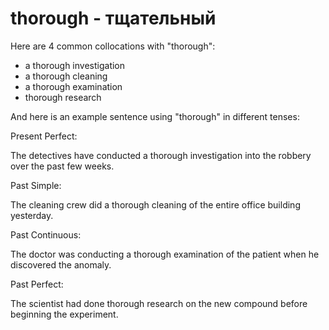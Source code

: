 # thorough - тщательный




Here are 4 common collocations with "thorough":

- a thorough investigation
- a thorough cleaning
- a thorough examination
- thorough research

And here is an example sentence using "thorough" in different tenses:

Present Perfect:

The detectives have conducted a thorough investigation into the robbery over the past few weeks.

Past Simple:

The cleaning crew did a thorough cleaning of the entire office building yesterday.

Past Continuous:

The doctor was conducting a thorough examination of the patient when he discovered the anomaly.

Past Perfect:

The scientist had done thorough research on the new compound before beginning the experiment.